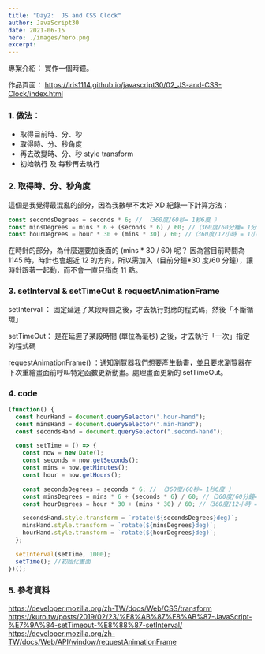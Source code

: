 ```yaml
---
title: "Day2:  JS and CSS Clock"
author: JavaScript30
date: 2021-06-15
hero: ./images/hero.png
excerpt:
---
```


專案介紹： 實作一個時鐘。

作品頁面： https://iris1114.github.io/javascript30/02_JS-and-CSS-Clock/index.html

### 1. 做法：

- 取得目前時、分、秒
- 取得時、分、秒角度
- 再去改變時、分、秒 style transform
- 初始執行 及 每秒再去執行

### 2. 取得時、分、秒角度

這個是我覺得最混亂的部分，因為我數學不太好 XD 紀錄一下計算方法：

```javascript
const secondsDegrees = seconds * 6; // （360度/60秒= 1秒6度 ）
const minsDegrees = mins * 6 + (seconds * 6) / 60; //（360度/60分鐘= 1分鐘6度 ，目前分鐘*6度）+ （目前秒*6度/60秒）
const hourDegrees = hour * 30 + (mins * 30) / 60; //（360度/12小時 = 1小時30度， 目前小時*30度）+（目前分鐘*30度/60分鐘）
```

在時針的部分，為什麼還要加後面的 (mins * 30 / 60) 呢？ 因為當目前時間為 1145 時，時針也會趨近 12 的方向，所以需加入（目前分鐘*30 度/60 分鐘），讓時針跟著一起動，而不會一直只指向 11 點。

### 3. setInterval & setTimeOut & requestAnimationFrame

setInterval ： 固定延遲了某段時間之後，才去執行對應的程式碼，然後「不斷循環」

setTimeOut： 是在延遲了某段時間 (單位為毫秒) 之後，才去執行「一次」指定的程式碼

requestAnimationFrame() ：通知瀏覽器我們想要產生動畫，並且要求瀏覽器在下次重繪畫面前呼叫特定函數更新動畫。處理畫面更新的 setTimeOut。

### 4. code

```javascript
(function() {
  const hourHand = document.querySelector(".hour-hand");
  const minsHand = document.querySelector(".min-hand");
  const secondsHand = document.querySelector(".second-hand");

  const setTime = () => {
    const now = new Date();
    const seconds = now.getSeconds();
    const mins = now.getMinutes();
    const hour = now.getHours();

    const secondsDegrees = seconds * 6; // （360度/60秒= 1秒6度 ）
    const minsDegrees = mins * 6 + (seconds * 6) / 60; //（360度/60分鐘= 1分鐘6度 ，目前分鐘*6度）+ （目前秒*6度/60秒）
    const hourDegrees = hour * 30 + (mins * 30) / 60; //（360度/12小時 = 1小時30度， 目前小時*30度）+（目前分鐘*30度/60分鐘）

    secondsHand.style.transform = `rotate(${secondsDegrees}deg)`;
    minsHand.style.transform = `rotate(${minsDegrees}deg)`;
    hourHand.style.transform = `rotate(${hourDegrees}deg)`;
  };

  setInterval(setTime, 1000);
  setTime(); //初始化畫面
})();
```

### 5. 參考資料

https://developer.mozilla.org/zh-TW/docs/Web/CSS/transform
https://kuro.tw/posts/2019/02/23/%E8%AB%87%E8%AB%87-JavaScript-%E7%9A%84-setTimeout-%E8%88%87-setInterval/
https://developer.mozilla.org/zh-TW/docs/Web/API/window/requestAnimationFrame
